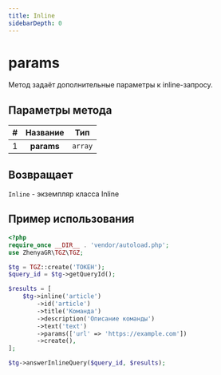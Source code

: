 ```yaml
---
title: Inline
sidebarDepth: 0
---
```


# params
Метод задаёт дополнительные параметры к inline-запросу.

## Параметры метода
| # |  Название  |   Тип   |
|:-:|:----------:|:-------:|
| 1 | **params** | `array` |

## Возвращает
`Inline` - экземпляр класса Inline

## Пример использования
```php
<?php
require_once __DIR__ . 'vendor/autoload.php';
use ZhenyaGR\TGZ\TGZ;

$tg = TGZ::create('ТОКЕН');
$query_id = $tg->getQueryId();

$results = [
    $tg->inline('article')
        ->id('article')
        ->title('Команда')
        ->description('Описание команды')
        ->text('text')
        ->params(['url' => 'https://example.com'])
        ->create(),
];

$tg->answerInlineQuery($query_id, $results);
```